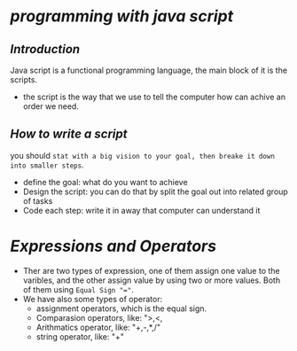 # *programming with java script* 

## *Introduction* 
Java script is a functional programming language, the main block of it is the scripts.

- the script is the way that we use to tell the computer how can achive an order we need.

 ## *How to write a script*
 you should  `stat with a big vision to your goal, then breake it down into smaller steps`.
 - define the goal: 
  what do you want to achieve
  - Design the script: 
  you can do that by split the goal out into related group of tasks
- Code each step: 
write it in away that computer can understand it

# *Expressions and Operators*
- Ther are two types of expression, one of them assign one value to the varibles, and the other assign value by using two or more values.
Both of them using `Equal Sign "="`.
- We have also some types of operator: 
  * assignment operators, which is the equal sign.
  * Comparasion operators, like: ">,<,
  * Arithmatics operator, like: "+,-,*,/"
  * string operator, like: "+"

